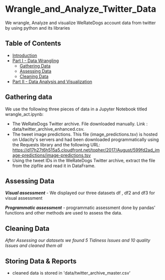 # Wrangle_and_Analyze_Twitter_Data
We wrangle, Analyze and visualize WeRateDogs account data from twitter by using python and its libraries


## Table of Contents
- [Introduction](#intro)
- [Part I - Data Wrangling](#Wrangling)
   - [Gathering Data](#Wrangling)
   - [Assessing Data](#Assessing)
   - [Cleaning Data](#Cleaning)
- [Part II - Data Analysis and Visualization](#Analysis)


## Gathering data
We use the following three pieces of data in a Jupyter Notebook titled wrangle_act.ipynb:

- The WeRateDogs Twitter archive.
File downloaded manually. Link : data/twitter_archive_enhanced.csv.
- The tweet image predictions.
This file (image_predictions.tsv) is hosted on Udacity's servers and had been downloaded programmatically using the Requests library and the following URL: https://d17h27t6h515a5.cloudfront.net/topher/2017/August/599fd2ad_image-predictions/image-predictions.tsv
- Using the tweet IDs in the WeRateDogs Twitter archive, extract the file from the zipfile and read it in DataFrame.

## Assessing Data

***Visual assessment***
    - We displayed our three datasets df , df2 and df3 for visual assessment 
    
***Programmatic assessment***
    - programmatic assessment done by pandas' functions and other methods are used to assess the data.
    
## Cleaning Data

*After Assessing our datasets we found 5 Tidiness Issues and 10 quality Issues and cleaned them all*


## Storing Data & Reports
- cleaned data is stored in 'data/twitter_archive_master.csv'
